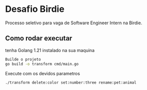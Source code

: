 # Desafio Birdie

Processo seletivo para vaga de Software Engineer Intern na Birdie.

## Como rodar executar

tenha Golang 1.21 instalado na sua maquina

```bash
Builde o projeto 
go build -o transform cmd/main.go
```

Execute com os devidos parametros

```bash
./transform delete:color set:number:three rename:pet:animal
```
